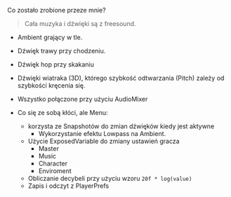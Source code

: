Co zostało zrobione przeze mnie?

> Cała muzyka i dźwięki są z freesound.

- Ambient grający w tle.
- Dźwięk trawy przy chodzeniu.
- Dźwięk hop przy skakaniu
- Dźwięki wiatraka (3D), którego szybkość odtwarzania (Pitch) zależy od szybkości kręcenia się.
- Wszystko połączone przy użyciu AudioMixer

- Co się ze sobą kłóci, ale Menu:
	- korzysta ze Snapshotów do zmian dźwięków kiedy jest aktywne
		- Wykorzystanie efektu Lowpass na Ambient.
	- Użycie ExposedVariable do zmiany ustawień gracza
		- Master
		- Music
		- Character
		- Enviroment
	- Obliczanie decybeli przy użyciu wzoru `20f * log(value)`
	- Zapis i odczyt z PlayerPrefs